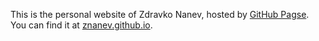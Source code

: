 This is the personal website of Zdravko Nanev, hosted by [GitHub Pagse](http://pages.github.com). You can find it at [znanev.github.io](https://http://znanev.github.io).